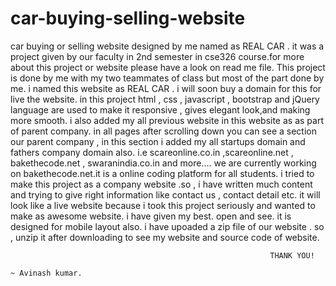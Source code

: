 # car-buying-selling-website
car buying or selling website designed by me named as REAL CAR . it was a project given by our faculty in 2nd semester in cse326 course.for more about this project or website please have a look on read me file.
This project is done by me with my two teammates of class but most of the part done by me.
i named this website as REAL CAR .
i will soon buy a domain for this for live the website.
in this project html , css , javascript , bootstrap and jQuery language are used to make it responsive , gives elegant look,and making more smooth.
i also added my all previous website in this website as as part of parent company.
in all pages after scrolling down you can see a section our parent company , in this section i added my all startups domain and fathers company domain also.
i.e scareonline.co.in ,scareonline.net , bakethecode.net , swaranindia.co.in and more....
we are currently working on bakethecode.net.it is a online coding platform for all students.
i tried to make this project as a company website .so , i have written much content and trying to give right information like contact us , contact detail etc. 
it will look like a live website because i took this project seriously and wanted to make as awesome website.
i have given my best. open and see.
it is  designed for mobile layout also.
i have upoaded a zip file of our website . so , unzip it after downloading to see my website and source code of website.
                                                              
                                                              
                                                              
                                                              THANK YOU!       
                                                                                                   ~ Avinash kumar.


















